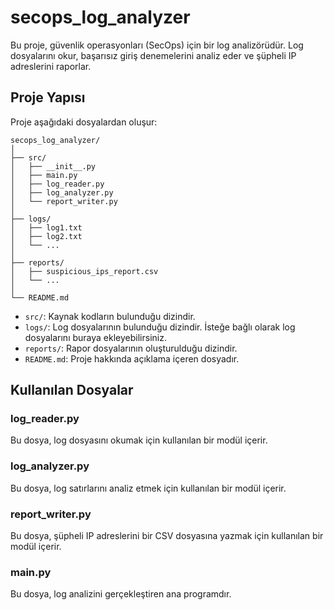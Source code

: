 # secops_log_analyzer

Bu proje, güvenlik operasyonları (SecOps) için bir log analizörüdür. Log dosyalarını okur, başarısız giriş denemelerini analiz eder ve şüpheli IP adreslerini raporlar.

## Proje Yapısı

Proje aşağıdaki dosyalardan oluşur:
````
secops_log_analyzer/
│
├── src/
│   ├── __init__.py
│   ├── main.py
│   ├── log_reader.py
│   ├── log_analyzer.py
│   └── report_writer.py
│
├── logs/
│   ├── log1.txt
│   ├── log2.txt
│   └── ...
│
├── reports/
│   ├── suspicious_ips_report.csv
│   └── ...
│
└── README.md
````

- `src/`: Kaynak kodların bulunduğu dizindir.
- `logs/`: Log dosyalarının bulunduğu dizindir. İsteğe bağlı olarak log dosyalarını buraya ekleyebilirsiniz.
- `reports/`: Rapor dosyalarının oluşturulduğu dizindir.
- `README.md`: Proje hakkında açıklama içeren dosyadır.

## Kullanılan Dosyalar 

### log_reader.py

Bu dosya, log dosyasını okumak için kullanılan bir modül içerir.

### log_analyzer.py

Bu dosya, log satırlarını analiz etmek için kullanılan bir modül içerir.

### report_writer.py

Bu dosya, şüpheli IP adreslerini bir CSV dosyasına yazmak için kullanılan bir modül içerir.

### main.py

Bu dosya, log analizini gerçekleştiren ana programdır.


